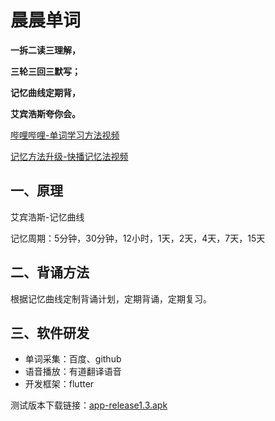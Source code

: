 # 晨晨单词

**一拆二读三理解，**

**三轮三回三默写；**

**记忆曲线定期背，**

**艾宾浩斯夸你会。**

[哔哩哔哩-单词学习方法视频](https://www.bilibili.com/video/BV1g24y1e7pt?share_source=copy_web)

[记忆方法升级-快播记忆法视频](https://www.bilibili.com/video/BV1NG4y1C7RA?share_source=copy_web)

## 一、原理

艾宾浩斯-记忆曲线

记忆周期：5分钟，30分钟，12小时，1天，2天，4天，7天，15天

## 二、背诵方法

根据记忆曲线定制背诵计划，定期背诵，定期复习。

## 三、软件研发

- 单词采集：百度、github
- 语音播放：有道翻译语音
- 开发框架：flutter

测试版本下载链接：[app-release1.3.apk](https://github.com/lyming99/english/releases/download/1.3/app-release.apk)
